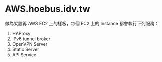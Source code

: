 # AWS.hoebus.idv.tw

做為架設再 AWS EC2 上的樣板，每個 EC2 上的 Instance 都會執行下列服務：

1. HAProxy
2. IPv6 tunnel broker
3. OpenVPN Server
4. Static Server
5. API Service